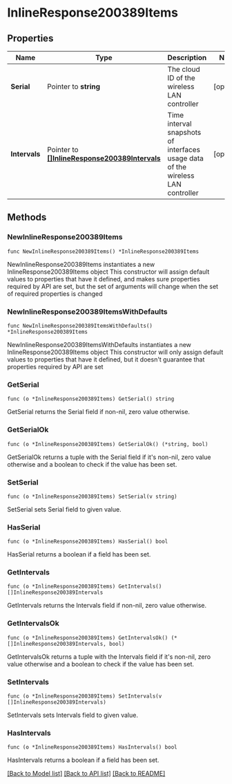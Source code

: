 # InlineResponse200389Items

## Properties

Name | Type | Description | Notes
------------ | ------------- | ------------- | -------------
**Serial** | Pointer to **string** | The cloud ID of the wireless LAN controller | [optional] 
**Intervals** | Pointer to [**[]InlineResponse200389Intervals**](InlineResponse200389Intervals.md) | Time interval snapshots of interfaces usage data of the wireless LAN controller | [optional] 

## Methods

### NewInlineResponse200389Items

`func NewInlineResponse200389Items() *InlineResponse200389Items`

NewInlineResponse200389Items instantiates a new InlineResponse200389Items object
This constructor will assign default values to properties that have it defined,
and makes sure properties required by API are set, but the set of arguments
will change when the set of required properties is changed

### NewInlineResponse200389ItemsWithDefaults

`func NewInlineResponse200389ItemsWithDefaults() *InlineResponse200389Items`

NewInlineResponse200389ItemsWithDefaults instantiates a new InlineResponse200389Items object
This constructor will only assign default values to properties that have it defined,
but it doesn't guarantee that properties required by API are set

### GetSerial

`func (o *InlineResponse200389Items) GetSerial() string`

GetSerial returns the Serial field if non-nil, zero value otherwise.

### GetSerialOk

`func (o *InlineResponse200389Items) GetSerialOk() (*string, bool)`

GetSerialOk returns a tuple with the Serial field if it's non-nil, zero value otherwise
and a boolean to check if the value has been set.

### SetSerial

`func (o *InlineResponse200389Items) SetSerial(v string)`

SetSerial sets Serial field to given value.

### HasSerial

`func (o *InlineResponse200389Items) HasSerial() bool`

HasSerial returns a boolean if a field has been set.

### GetIntervals

`func (o *InlineResponse200389Items) GetIntervals() []InlineResponse200389Intervals`

GetIntervals returns the Intervals field if non-nil, zero value otherwise.

### GetIntervalsOk

`func (o *InlineResponse200389Items) GetIntervalsOk() (*[]InlineResponse200389Intervals, bool)`

GetIntervalsOk returns a tuple with the Intervals field if it's non-nil, zero value otherwise
and a boolean to check if the value has been set.

### SetIntervals

`func (o *InlineResponse200389Items) SetIntervals(v []InlineResponse200389Intervals)`

SetIntervals sets Intervals field to given value.

### HasIntervals

`func (o *InlineResponse200389Items) HasIntervals() bool`

HasIntervals returns a boolean if a field has been set.


[[Back to Model list]](../README.md#documentation-for-models) [[Back to API list]](../README.md#documentation-for-api-endpoints) [[Back to README]](../README.md)


